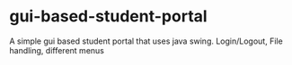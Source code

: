 # gui-based-student-portal
A simple gui based student portal that uses java swing. Login/Logout, File handling, different menus

